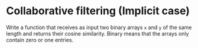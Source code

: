 # Collaborative filtering (Implicit case)

Write a function that receives as input two binary arrays `x` and `y` of the same length and returns their cosine similarity. Binary means that the arrays only contain zero or one entries.
